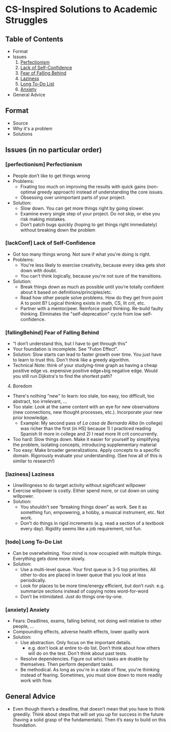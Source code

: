 # CS-Inspired Solutions to Academic Struggles
## Table of Contents
* Format
* Issues
  1. [Perfectionism](#perfectionism)
  1. [Lack of Self-Confidence](#lackConf)
  1. [Fear of Falling Behind](#fallingBehind)
  1. [Laziness](#laziness)
  1. [Long To-Do List](#todo)
  1. [Anxiety](#anxiety)
* General Advice

## Format
* Source
* Why it's a problem
* Solutions

## Issues (in no particular order)
<a name="perfectionism"></a>
### [perfectionism] Perfectionism ###
* People don’t like to get things wrong
* Problems:
  - Fixating too much on improving the results with quick gains (non-optimal greedy approach) instead of understanding the core issues. 
  - Obsessing over unimportant parts of your project.
* Solution: 
  - Slow down. You can get more things right by going slower.
  - Examine every single step of your project. Do not skip, or else you risk making mistakes.
  - Don’t patch bugs quickly (hoping to get things right immediately) without breaking down the problem

### [lackConf] Lack of Self-Confidence ###
* Got too many things wrong. Not sure if what you're doing is right.
* Problems:
  - You're less likely to exercise creativity, because every idea gets shot down with doubt.
  - You can't think logically, because you're not sure of the transitions.
* Solution:
  - Break things down as much as possible until you’re totally confident about it based on definitions/principles/etc.
  - Read how other people solve problems. How do they get from point A to point B? Logical thinking exists in math, CS, lit crit, etc.
  - Partner with a mentor/peer. Reinforce good thinking. Re-build faulty thinking. Eliminates the "self-deprecation" cycle from low self-confidence.

### [fallingBehind] Fear of Falling Behind ###
* “I don’t understand this, but I have to get through this"
* Your foundation is incomplete. See "Futon Effect".
* Solution: Slow starts can lead to faster growth over time. You just have to learn to trust this. Don't think like a greedy algorithm.
* Technical Note: think of your studying-time graph as having a cheap positive edge vs. expensive positive edge+big negative edge. Would you still run Dijkstra's to find the shortest path?

4. Boredom
* There's nothing "new" to learn: too stale, too easy, too difficult, too abstract, too irrelevant, ...
* Too stale: Look at the same content with an eye for new observations (new connections, new thought processes, etc.). Incorporate your new prior knowledge.
  * Example: My second pass of *La casa de Bernarda Alba* (in college) was richer than the first (in HS) because 1) I practiced reading Spanish lit more in college and 2) I read more lit crit concurrently.
* Too hard: Slow things down. Make it easier for yourself by simplifying the problem, isolating concepts, introducing supplementary material
* Too easy: Make broader generalizations. Apply concepts to a specific domain. Rigorously evaluate your understanding. (See how all of this is similar to research!)

### [laziness] Laziness ###
* Unwillingness to do target activity without significant willpower
* Exercise willpower is costly. Either spend more, or cut down on using willpower.
* Solution:
  - You shouldn’t see “breaking things down” as work. See it as something fun, empowering, a hobby, a musical instrument, etc. Not work. 
  - Don't do things in rigid increments (e.g. read a section of a textbook every day). Rigidity seems like a job requirement, not fun.

### [todo] Long To-Do List ###
* Can be overwhelming. Your mind is now occupied with multiple things. Everything gets done more slowly.
* Solution:
  - Use a multi-level queue. Your first queue is 3-5 top priorities. All other to-dos are placed in lower queue that you look at less periodically.
  - Look for places to be more time/energy efficient, but don’t rush. e.g. summarize sections instead of copying notes word-for-word
  - Don’t be intimidated. Just do things one-by-one.

### [anxiety] Anxiety ###
* Fears: Deadlines, exams, falling behind, not doing well relative to other people, ...
* Compounding effects, adverse health effects, lower quality work
* Solution:
  - Use abstraction. Only focus on the important details.
    * e.g. don’t look at entire to-do list. Don’t think about how others will do on the test. Don't think about past tests.
  - Resolve dependencies. Figure out which tasks are doable by themselves. Then perform dependant tasks.
  - Be methodical. As long as you're in a state of flow, you're thinking instead of fearing. Sometimes, you must slow down to more readily work with flow.

## General Advice
* Even though there’s a deadline, that doesn’t mean that you have to think greedily. Think about steps that will set you up for success in the future (having a solid grasp of the fundamentals). Then it’s easy to build on this foundation.

